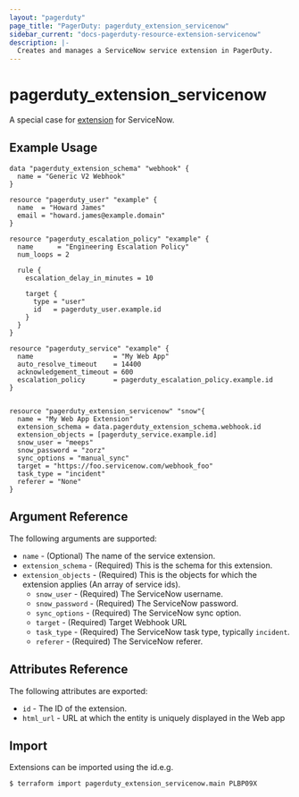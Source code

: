 ```yaml
---
layout: "pagerduty"
page_title: "PagerDuty: pagerduty_extension_servicenow"
sidebar_current: "docs-pagerduty-resource-extension-servicenow"
description: |-
  Creates and manages a ServiceNow service extension in PagerDuty.
---
```


# pagerduty\_extension\_servicenow

A special case for [extension](https://v2.developer.pagerduty.com/v2/page/api-reference#!/Extensions/post_extensions) for ServiceNow.

## Example Usage

```hcl
data "pagerduty_extension_schema" "webhook" {
  name = "Generic V2 Webhook"
}

resource "pagerduty_user" "example" {
  name  = "Howard James"
  email = "howard.james@example.domain"
}

resource "pagerduty_escalation_policy" "example" {
  name      = "Engineering Escalation Policy"
  num_loops = 2

  rule {
    escalation_delay_in_minutes = 10

    target {
      type = "user"
      id   = pagerduty_user.example.id
    }
  }
}

resource "pagerduty_service" "example" {
  name                    = "My Web App"
  auto_resolve_timeout    = 14400
  acknowledgement_timeout = 600
  escalation_policy       = pagerduty_escalation_policy.example.id
}


resource "pagerduty_extension_servicenow" "snow"{
  name = "My Web App Extension"
  extension_schema = data.pagerduty_extension_schema.webhook.id
  extension_objects = [pagerduty_service.example.id]
  snow_user = "meeps"
  snow_password = "zorz"
  sync_options = "manual_sync"
  target = "https://foo.servicenow.com/webhook_foo"
  task_type = "incident"
  referer = "None"
}
```

## Argument Reference

The following arguments are supported:

  * `name` - (Optional) The name of the service extension.
  * `extension_schema` - (Required) This is the schema for this extension.
  * `extension_objects` - (Required) This is the objects for which the extension applies (An array of service ids).
    * `snow_user` - (Required) The ServiceNow username.
    * `snow_password` - (Required) The ServiceNow password.
    * `sync_options` - (Required) The ServiceNow sync option.
    * `target` - (Required) Target Webhook URL
    * `task_type` - (Required) The ServiceNow task type, typically `incident`.
    * `referer` - (Required) The ServiceNow referer.
## Attributes Reference

The following attributes are exported:

  * `id` - The ID of the extension.
  * `html_url` - URL at which the entity is uniquely displayed in the Web app

## Import

Extensions can be imported using the id.e.g.

```
$ terraform import pagerduty_extension_servicenow.main PLBP09X
```
